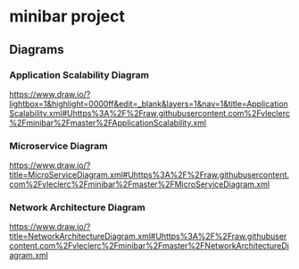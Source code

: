 # minibar project

## Diagrams

### Application Scalability Diagram
https://www.draw.io/?lightbox=1&highlight=0000ff&edit=_blank&layers=1&nav=1&title=ApplicationScalability.xml#Uhttps%3A%2F%2Fraw.githubusercontent.com%2Fvleclerc%2Fminibar%2Fmaster%2FApplicationScalability.xml

### Microservice Diagram
https://www.draw.io/?title=MicroServiceDiagram.xml#Uhttps%3A%2F%2Fraw.githubusercontent.com%2Fvleclerc%2Fminibar%2Fmaster%2FMicroServiceDiagram.xml

### Network Architecture Diagram
https://www.draw.io/?title=NetworkArchitectureDiagram.xml#Uhttps%3A%2F%2Fraw.githubusercontent.com%2Fvleclerc%2Fminibar%2Fmaster%2FNetworkArchitectureDiagram.xml
